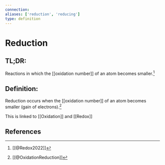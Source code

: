 ```yaml
---
connection:
aliases: ['reduction', 'reducing']
type: definition
---
```


# Reduction

## TL;DR:
Reactions in which the [[oxidation number]] of an atom becomes smaller.[^2]

## Definition:
Reduction occurs when the [[oxidation number]] of an atom becomes smaller (gain of electrons).[^1]

This is linked to [[Oxidation]] and [[Redox]]

## References

[^1]: [[@OxidationReduction]]
[^2]: [[@Redox2022]]